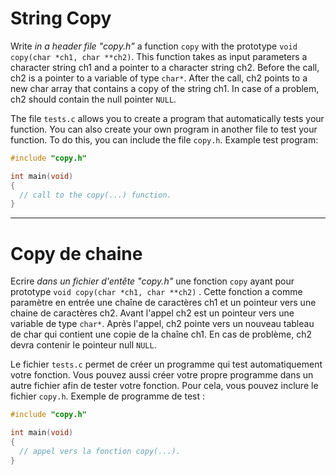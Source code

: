 # String Copy

Write *in a header file "copy.h"* a function `copy` with the prototype `void copy(char *ch1, char **ch2)`.
This function takes as input parameters a character string ch1 and a pointer to a character string ch2. Before the call, ch2 is a pointer to a variable of type `char*`.
After the call, ch2 points to a new char array that contains a copy of the string ch1.
In case of a problem, ch2 should contain the null pointer `NULL`.

The file `tests.c` allows you to create a program that automatically tests your function. You can also create your own program in another file to test your function. To do this, you can include the file `copy.h`. Example test program:

```C
#include "copy.h"

int main(void)
{
  // call to the copy(...) function.
}

```
---

# Copy de chaine

Ecrire *dans un fichier d'entête "copy.h"* une fonction `copy` ayant pour
prototype `void copy(char *ch1, char **ch2)` .
Cette fonction a comme paramètre en entrée une chaîne de caractères ch1 et
un pointeur vers une chaine de caractères ch2. Avant l'appel ch2 est un pointeur vers une variable de type `char*`.
Après l'appel, ch2 pointe vers un nouveau tableau de char qui contient une copie de la chaîne ch1.
En cas de problème, ch2 devra contenir le pointeur null `NULL`.

Le fichier `tests.c` permet de créer un programme qui test automatiquement votre fonction. Vous pouvez aussi créer votre propre programme dans un autre fichier afin de tester votre fonction. Pour cela, vous pouvez inclure le fichier `copy.h`. Exemple de programme de test :

```C
#include "copy.h"

int main(void)
{
  // appel vers la fonction copy(...).
}

```

